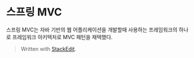 # 스프링 MVC

스프링 MVC는 자바 기반의 웹 어플리케이션을 개발할때 사용하는 프레임워크의 하나로 프레임워크 아키텍처로 MVC 패턴을 채택했다.


> Written with [StackEdit](https://stackedit.io/).
<!--stackedit_data:
eyJoaXN0b3J5IjpbLTIwNzEyMzU4MV19
-->